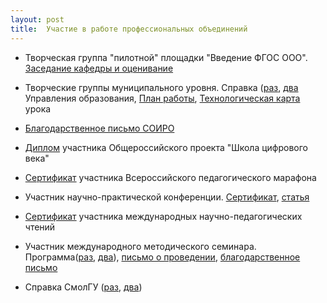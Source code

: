 ```yaml
---
layout: post
title:  Участие в работе профессиональных объединений
---
```


- Творческая группа "пилотной" площадки "Введение ФГОС ООО". [Заседание кафедры и оценивание](../content/form18/Оценивание-образовательных-достижений.pdf)

- Творческие группы муниципального уровня. Справка ([раз](../content/form18/Справка-Управления-образования-1-лист.jpg), [два](../content/form18/Справка-Управления-образования-2-лист.jpg) Управления образования, [План работы](../content/form18/План-работы-ТГ-СШ-29.pdf), [Технологическая карта](../content/form18/Технологическая-карта.pdf) урока

- [Благодарственное письмо СОИРО](../content/form18/Благ-письмо-СОИРО.jpg)

- [Диплом](../content/form18/Учитель-цифрового-века-15-16.jpg) участника Общероссийского проекта "Школа цифрового века"

- [Сертификат](../content/form18/Сертификат-Марафон-16.jpg) участника Всероссийского педагогического марафона

- Участник научно-практической конференции. [Сертификат](../content/form18/Сертификат-Конференция-Наука-и-образование-в-21-веке.jpg), [статья](../content/form18/статья-1.pdf)

- [Сертификат](../content/form18/Сертификат-участника-чтений.jpg) участника международных научно-педагогических чтений

- Участник международного методического семинара. Программа([раз](../content/form18/Программа-международного-семинара-6-10-14-1.jpg), [два](../content/form18/Программа-международного-семинара-6-10-14-2.jpg)),  [письмо о проведении](../content/form18/Письмо-о-проведении-международного-семинара.jpg), [благодарственное письмо](../content/form18/Благ-письмо-за-международный-семинар.jpg)

- Cправка CмолГУ ([раз](../content/form18/Справка-из-СмолГУ-1.jpg), [два](../content/form18/Справка-из-СмолГУ-2.jpg))
